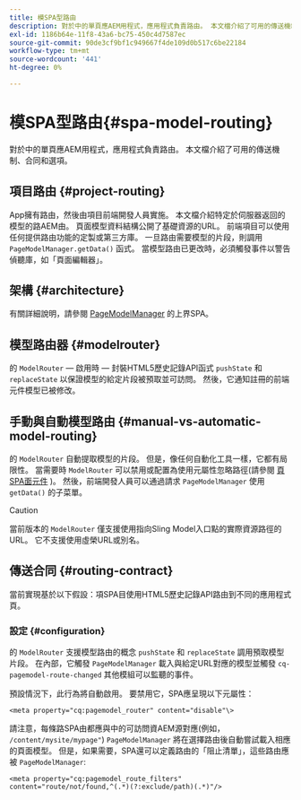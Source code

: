 ```yaml
---
title: 模SPA型路由
description: 對於中的單頁應AEM用程式，應用程式負責路由。 本文檔介紹了可用的傳送機制、合同和選項。
exl-id: 1186b64e-11f8-43a6-bc75-450c4d7587ec
source-git-commit: 90de3cf9bf1c949667f4de109d0b517c6be22184
workflow-type: tm+mt
source-wordcount: '441'
ht-degree: 0%

---
```


# 模SPA型路由{#spa-model-routing}

對於中的單頁應AEM用程式，應用程式負責路由。 本文檔介紹了可用的傳送機制、合同和選項。

## 項目路由 {#project-routing}

App擁有路由，然後由項目前端開發人員實施。 本文檔介紹特定於伺服器返回的模型的路AEM由。 頁面模型資料結構公開了基礎資源的URL。 前端項目可以使用任何提供路由功能的定製或第三方庫。 一旦路由需要模型的片段，則調用 `PageModelManager.getData()` 函式。 當模型路由已更改時，必須觸發事件以警告偵聽庫，如「頁面編輯器」。

## 架構 {#architecture}

有關詳細說明，請參閱 [PageModelManager](blueprint.md#pagemodelmanager) 的上界SPA。

## 模型路由器 {#modelrouter}

的 `ModelRouter`  — 啟用時 — 封裝HTML5歷史記錄API函式 `pushState` 和 `replaceState` 以保證模型的給定片段被預取並可訪問。 然後，它通知註冊的前端元件模型已被修改。

## 手動與自動模型路由 {#manual-vs-automatic-model-routing}

的 `ModelRouter` 自動提取模型的片段。 但是，像任何自動化工具一樣，它都有局限性。 當需要時 `ModelRouter` 可以禁用或配置為使用元屬性忽略路徑(請參閱 [頁SPA面元件](page-component.md) )。 然後，前端開發人員可以通過請求 `PageModelManager` 使用 `getData()` 的子菜單。

>[!CAUTION]
>
>當前版本的 `ModelRouter` 僅支援使用指向Sling Model入口點的實際資源路徑的URL。 它不支援使用虛榮URL或別名。

## 傳送合同 {#routing-contract}

當前實現基於以下假設：項SPA目使用HTML5歷史記錄API路由到不同的應用程式頁。

### 設定 {#configuration}

的 `ModelRouter` 支援模型路由的概念 `pushState` 和 `replaceState` 調用預取模型片段。 在內部，它觸發 `PageModelManager` 載入與給定URL對應的模型並觸發 `cq-pagemodel-route-changed` 其他模組可以監聽的事件。

預設情況下，此行為將自動啟用。 要禁用它，SPA應呈現以下元屬性：

```
<meta property="cq:pagemodel_router" content="disable"\>
```

請注意，每條路SPA由都應與中的可訪問資AEM源對應(例如， `/content/mysite/mypage"`) `PageModelManager` 將在選擇路由後自動嘗試載入相應的頁面模型。 但是，如果需要，SPA還可以定義路由的「阻止清單」，這些路由應被 `PageModelManager`:

```
<meta property="cq:pagemodel_route_filters" content="route/not/found,^(.*)(?:exclude/path)(.*)"/>
```
